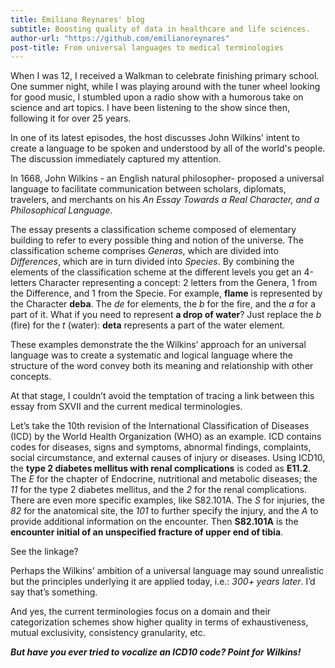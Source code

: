 ```yaml
---
title: Emiliano Reynares' blog
subtitle: Boosting quality of data in healthcare and life sciences.
author-url: "https://github.com/emilianoreynares"
post-title: From universal languages to medical terminologies
---
```


When I was 12, I received a Walkman to celebrate finishing primary school. One summer night, while I was playing around with the tuner wheel looking for good music, I stumbled upon a radio show with a humorous take on science and art topics. I have been listening to the show since then, following it for over 25 years. 

In one of its latest episodes, the host discusses John Wilkins' intent to create a language to be spoken and understood by all of the world's people. The discussion immediately captured my attention.

In 1668, John Wilkins - an English natural philosopher- proposed a universal language to facilitate communication between scholars, diplomats, travelers, and merchants on his _An Essay Towards a Real Character, and a Philosophical Language_. 

The essay presents a classification scheme composed of elementary building to refer to every possible thing and notion of the universe. The classification scheme comprises _Generas_, which are divided into _Differences_, which are in turn divided into _Species_. By combining the elements of the classification scheme at the different levels you get an 4-letters Character representing a concept: 2 letters from the Genera, 1 from the Difference, and 1 from the Specie. 
For example, __flame__ is represented by the Character __deba__. The _de_ for elements, the _b_ for the fire, and the _a_ for a part of it. What if you need to represent __a drop of water__? Just replace the _b_ (fire) for the _t_ (water): __deta__ represents a part of the water element.

These examples demonstrate the the Wilkins’ approach for an universal language was to create a systematic and logical language where the structure of the word convey both its meaning and relationship with other concepts.

At that stage, I couldn’t avoid the temptation of tracing a link between this essay from SXVII and the current medical terminologies.

Let’s take the 10th revision of the International Classification of Diseases (ICD) by the World Health Organization (WHO) as an example. ICD contains codes for diseases, signs and symptoms, abnormal findings, complaints, social circumstance, and external causes of injury or diseases. Using ICD10, the __type 2 diabetes mellitus with renal complications__ is coded as __E11.2__. The _E_ for the chapter of Endocrine, nutritional and metabolic diseases; the _11_ for the type 2 diabetes mellitus, and the _2_ for the renal complications. There are even more specific examples, like S82.101A. The _S_ for injuries, the _82_ for the anatomical site, the _101_ to further specify the injury, and the _A_ to provide additional information on the encounter. Then __S82.101A__ is the __encounter initial of an unspecified fracture of upper end of tibia__.

See the linkage? 

Perhaps the Wilkins’ ambition of a universal language may sound unrealistic but the principles underlying it are applied today, i.e.: _300+ years later_. I’d say that’s something. 

And yes, the current terminologies focus on a domain and their categorization schemes show higher quality in terms of exhaustiveness, mutual exclusivity, consistency granularity, etc. 


___But have you ever tried to vocalize an ICD10 code? Point for Wilkins!___
